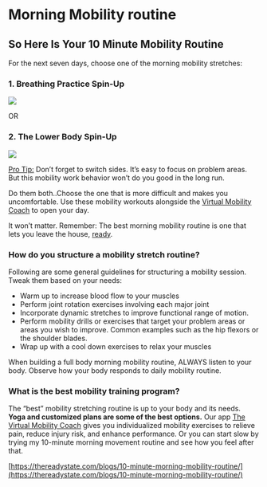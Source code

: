 # Morning Mobility routine

## So Here Is Your 10 Minute Mobility Routine

For the next seven days, choose one of the morning mobility stretches:

### 1. Breathing Practice Spin-Up

![](https://trs-output-video.s3.us-east-2.amazonaws.com/Morning_Breathing_mp4_363907027/Morning_Breathing_mp4-1080/thumb/thumbnail.png)

OR

### 2. The Lower Body Spin-Up

![](https://trs-output-video.s3.us-east-2.amazonaws.com/runnersknee_Morning_hip_spin_up_54181650491013_20042022/runnersknee_Morning_hip_spin_up-1080/thumb/thumbnail.png)

[Pro Tip:](https://thereadystate.com/blogs/10-minute-morning-mobility-routine/#lightbox-html-video-be00abd6ee) Don’t forget to switch sides. It’s easy to focus on problem areas. But this mobility work behavior won’t do you good in the long run.

Do them both..Choose the one that is more difficult and makes you uncomfortable. Use these mobility workouts alongside the [Virtual Mobility Coach](https://thereadystate.com/) to open your day.

It won’t matter. Remember: The best morning mobility routine is one that lets you leave the house, [ready](https://thereadystate.com/).

### How do you structure a mobility stretch routine?

Following are some general guidelines for structuring a mobility session. Tweak them based on your needs:

- Warm up to increase blood flow to your muscles
- Perform joint rotation exercises involving each major joint
- Incorporate dynamic stretches to improve functional range of motion.
- Perform mobility drills or exercises that target your problem areas or areas you wish to improve. Common examples such as the hip flexors or the shoulder blades.
- Wrap up with a cool down exercises to relax your muscles

When building a full body morning mobility routine, ALWAYS listen to your body. Observe how your body responds to daily mobility routine.

### What is the best mobility training program?

The “best” mobility stretching routine is up to your body and its needs. **Yoga and customized plans are some of the best options.** Our app [The Virtual Mobility Coach](https://thereadystate.com/product/virtual-mobility-coach/) gives you individualized mobility exercises to relieve pain, reduce injury risk, and enhance performance. Or you can start slow by trying my 10-minute morning movement routine and see how you feel after that.

[https://thereadystate.com/blogs/10-minute-morning-mobility-routine/](https://thereadystate.com/blogs/10-minute-morning-mobility-routine/)